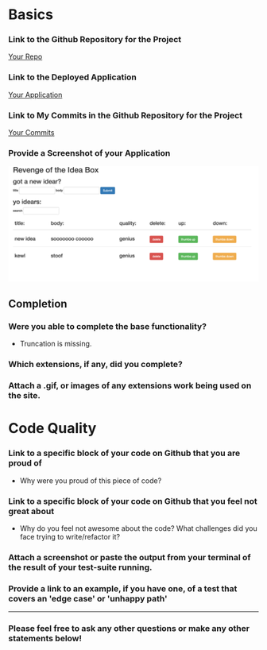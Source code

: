 # Basics

### Link to the Github Repository for the Project
[Your Repo](https://github.com/damwhit/revenge_of_idea_box)

### Link to the Deployed Application
[Your Application](http://whittyidea.herokuapp.com/)

### Link to My Commits in the Github Repository for the Project
[Your Commits](https://github.com/damwhit/revenge_of_idea_box/commits/master)

### Provide a Screenshot of your Application
![whittyidea](images/whittyIdeaApp.jpg)

## Completion

### Were you able to complete the base functionality?
* Truncation is missing.

### Which extensions, if any, did you complete?

### Attach a .gif, or images of any extensions work being used on the site.

# Code Quality

### Link to a specific block of your code on Github that you are proud of


* Why were you proud of this piece of code?

### Link to a specific block of your code on Github that you feel not great about
* Why do you feel not awesome about the code? What challenges did you face trying to write/refactor it?

### Attach a screenshot or paste the output from your terminal of the result of your test-suite running.

### Provide a link to an example, if you have one, of a test that covers an 'edge case' or 'unhappy path'

-----

### Please feel free to ask any other questions or make any other statements below!
